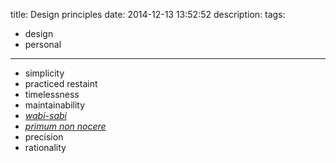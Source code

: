 title: Design principles
date: 2014-12-13 13:52:52
description:
tags:
- design
- personal
---

- simplicity
- practiced restaint
- timelessness
- maintainability
- [*wabi-sabi*](http://en.wikipedia.org/wiki/Wabi-sabi)
- [*primum non nocere*](http://en.wikipedia.org/wiki/Primum_non_nocere)
- precision
- rationality
